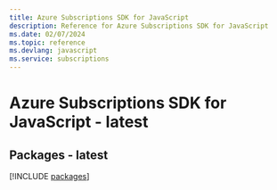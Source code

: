 ```yaml
---
title: Azure Subscriptions SDK for JavaScript
description: Reference for Azure Subscriptions SDK for JavaScript
ms.date: 02/07/2024
ms.topic: reference
ms.devlang: javascript
ms.service: subscriptions
---
```

# Azure Subscriptions SDK for JavaScript - latest
## Packages - latest
[!INCLUDE [packages](subscriptions-index.md)]